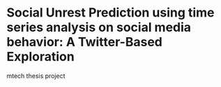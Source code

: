 # Social Unrest Prediction using time series analysis on social media behavior: A Twitter-Based Exploration
mtech thesis project

